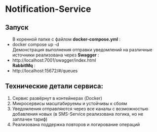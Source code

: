 ﻿# Notification-Service
<h2>Запуск</h2>
<ul> 
  В коренной папке с файлом <b>docker-compose.yml</b> :
  <li>docker compose up -d</li>
  Демонстрация выполнения отправки уведомлений на различные источники реализована через <b>Swagger</b> :
  <li>http://localhost:7001/swagger/index.html</li>
  <b>RabbitMq</b> :
  <li>http://localhost:15672/#/queues</li>
</ul>
<h2>Технические детали сервиса:</h2>
<ol>
  <li>Сервис развёрнут в контейнерах (Docker)</li>
  <li>Микросервисы масштабируемы и устойчивы к сбоям</li>
  <li>Уведомления отправляются через все каналы с возможностью добавления новых (в SMS-Service реализована логика, но не заплачен тариф)</li>
  <li>Реализована поддержка повторов и логирование операций</li>
</ol>
